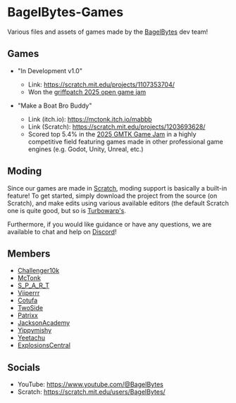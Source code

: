 # BagelBytes-Games
Various files and assets of games made by the [BagelBytes](https://www.youtube.com/@BageIBytes) dev team!

## Games
- "In Development v1.0"
  - Link: https://scratch.mit.edu/projects/1107353704/
  - Won the [griffpatch 2025 open game jam](https://www.youtube.com/watch?v=D30poDgAe48&t=149s)

- "Make a Boat Bro Buddy"
  - Link (itch.io): https://mctonk.itch.io/mabbb
  - Link (Scratch): https://scratch.mit.edu/projects/1203693628/
  - Scored top 5.4% in the [2025 GMTK Game Jam](https://itch.io/jam/gmtk-2025) in a highly competitive field featuring games made in other professional game engines (e.g. Godot, Unity, Unreal, etc.)

## Moding
Since our games are made in [Scratch](https://www.scratch.mit.edu), moding support is basically a built-in feature! To get started, simply download the project from the source (on Scratch), and make edits using various available editors (the default Scratch one is quite good, but so is [Turbowarp's](https://turbowarp.org/editor).

Furthermore, if you would like guidance or have any questions, we are available to chat and help on [Discord](https://discord.gg/9VVEH7cYXx)!

## Members
- [Challenger10k](https://www.youtube.com/@Challenger10K)
- [McTonk](https://www.youtube.com/@McTonk)
- [S_P_A_R_T](https://www.youtube.com/@SPARTonScratch)
- [Viiperrr](https://www.youtube.com/@bigfatsnakeviiper)
- [Cotufa](https://www.youtube.com/@CotufaPixel)
- [TwoSide](https://www.youtube.com/@realtwosidegames)
- [Patrixx](https://scratch.mit.edu/users/--Patrixx--/_)
- [JacksonAcademy](https://www.youtube.com/@JacksonAcademy1_)
- [Yippymishy](https://www.youtube.com/@yippymishy)
- [Yeetachu](https://www.youtube.com/@YeetachuAnimation)
- [ExplosionsCentral](https://www.youtube.com/channel/UCFtIGBmE0Lk5jajxnLqhCDg)

## Socials
- YouTube: https://www.youtube.com/@BageIBytes
- Scratch: https://scratch.mit.edu/users/BageIBytes/